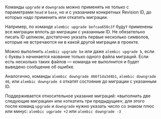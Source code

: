 Команды `upgrade` и `downgrade` можно применять не только с параметрами `head` и `base`, но и с указанием конкретных Revision ID, до которых надо применить или откатить миграции.

Например, по команде `alembic upgrade befcaa650c3f` будут применены все миграции вплоть до миграции с указанным ID. Не обязательно писать ID целиком, достаточно указать первые несколько символов, которые не встречаются ни в какой другой миграции в проекте.

Можно выполнить `alembic upgrade be` или даже `alembic upgrade b`, если с буквы `b` начинается название только одного файла миграций. Если есть несколько таких файлов — команда не выполнится и будет выведено сообщение об ошибке.

Аналогично, команды `alembic downgrade 466f1da3d4b1`, `alembic downgrade 46`, или `alembic downgrade 4` откатят состояние до миграции с указанным ID.

Поддерживается относительное указание миграций: «выполнить две следующие миграции» или «откатить три предыдущие»; для этого после команд `upgrade` и `downgrade` нужно указать число со знаком плюс или минус: `alembic ugprade +2` или `alembic downgrade -3`